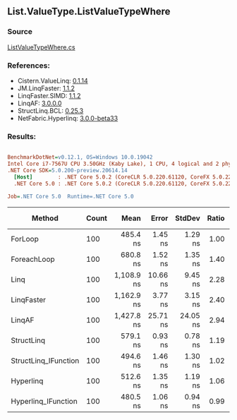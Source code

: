 ﻿## List.ValueType.ListValueTypeWhere

### Source
[ListValueTypeWhere.cs](../LinqBenchmarks/List/ValueType/ListValueTypeWhere.cs)

### References:
- Cistern.ValueLinq: [0.1.14](https://www.nuget.org/packages/Cistern.ValueLinq/0.1.14)
- JM.LinqFaster: [1.1.2](https://www.nuget.org/packages/JM.LinqFaster/1.1.2)
- LinqFaster.SIMD: [1.1.2](https://www.nuget.org/packages/LinqFaster.SIMD/1.0.3)
- LinqAF: [3.0.0.0](https://www.nuget.org/packages/LinqAF/3.0.0.0)
- StructLinq.BCL: [0.25.3](https://www.nuget.org/packages/StructLinq.BCL/0.25.3)
- NetFabric.Hyperlinq: [3.0.0-beta33](https://www.nuget.org/packages/NetFabric.Hyperlinq/3.0.0-beta33)

### Results:
``` ini

BenchmarkDotNet=v0.12.1, OS=Windows 10.0.19042
Intel Core i7-7567U CPU 3.50GHz (Kaby Lake), 1 CPU, 4 logical and 2 physical cores
.NET Core SDK=5.0.200-preview.20614.14
  [Host]        : .NET Core 5.0.2 (CoreCLR 5.0.220.61120, CoreFX 5.0.220.61120), X64 RyuJIT
  .NET Core 5.0 : .NET Core 5.0.2 (CoreCLR 5.0.220.61120, CoreFX 5.0.220.61120), X64 RyuJIT

Job=.NET Core 5.0  Runtime=.NET Core 5.0  

```
|               Method | Count |       Mean |    Error |   StdDev | Ratio | RatioSD |  Gen 0 | Gen 1 | Gen 2 | Allocated |
|--------------------- |------ |-----------:|---------:|---------:|------:|--------:|-------:|------:|------:|----------:|
|              ForLoop |   100 |   485.4 ns |  1.45 ns |  1.29 ns |  1.00 |    0.00 |      - |     - |     - |         - |
|          ForeachLoop |   100 |   680.8 ns |  1.52 ns |  1.35 ns |  1.40 |    0.01 |      - |     - |     - |         - |
|                 Linq |   100 | 1,108.9 ns | 10.66 ns |  9.45 ns |  2.28 |    0.02 | 0.0648 |     - |     - |     136 B |
|           LinqFaster |   100 | 1,162.9 ns |  3.77 ns |  3.15 ns |  2.40 |    0.01 | 2.4433 |     - |     - |    5112 B |
|               LinqAF |   100 | 1,427.8 ns | 25.71 ns | 24.05 ns |  2.94 |    0.05 |      - |     - |     - |         - |
|           StructLinq |   100 |   579.1 ns |  0.93 ns |  0.78 ns |  1.19 |    0.00 | 0.0191 |     - |     - |      40 B |
| StructLinq_IFunction |   100 |   494.6 ns |  1.46 ns |  1.30 ns |  1.02 |    0.00 |      - |     - |     - |         - |
|            Hyperlinq |   100 |   512.6 ns |  1.35 ns |  1.19 ns |  1.06 |    0.00 |      - |     - |     - |         - |
|  Hyperlinq_IFunction |   100 |   480.5 ns |  1.06 ns |  0.94 ns |  0.99 |    0.00 |      - |     - |     - |         - |
